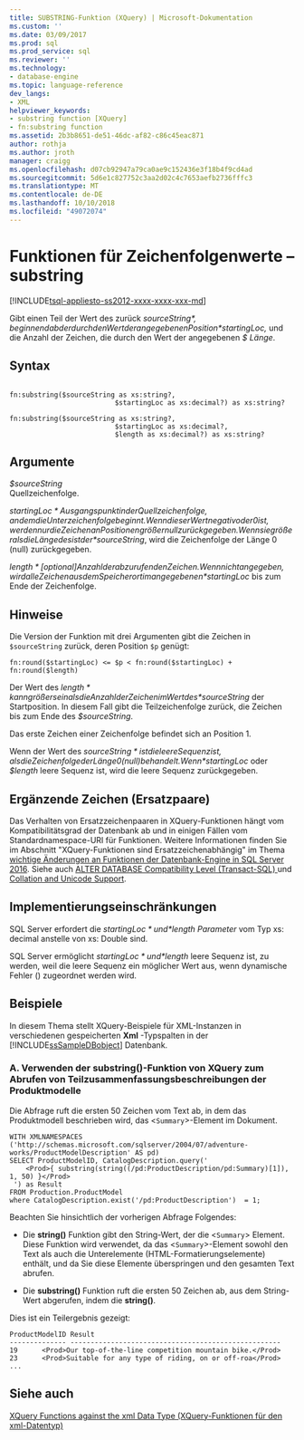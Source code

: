 ```yaml
---
title: SUBSTRING-Funktion (XQuery) | Microsoft-Dokumentation
ms.custom: ''
ms.date: 03/09/2017
ms.prod: sql
ms.prod_service: sql
ms.reviewer: ''
ms.technology:
- database-engine
ms.topic: language-reference
dev_langs:
- XML
helpviewer_keywords:
- substring function [XQuery]
- fn:substring function
ms.assetid: 2b3b8651-de51-46dc-af82-c86c45eac871
author: rothja
ms.author: jroth
manager: craigg
ms.openlocfilehash: d07cb92947a79ca0ae9c152436e3f18b4f9cd4ad
ms.sourcegitcommit: 5d6e1c827752c3aa2d02c4c7653aefb2736fffc3
ms.translationtype: MT
ms.contentlocale: de-DE
ms.lasthandoff: 10/10/2018
ms.locfileid: "49072074"
---
```

# <a name="functions-on-string-values---substring"></a>Funktionen für Zeichenfolgenwerte – substring
[!INCLUDE[tsql-appliesto-ss2012-xxxx-xxxx-xxx-md](../includes/tsql-appliesto-ss2012-xxxx-xxxx-xxx-md.md)]

  Gibt einen Teil der Wert des zurück *$sourceString*, beginnend ab der durch den Wert der angegebenen Position *$startingLoc,* und die Anzahl der Zeichen, die durch den Wert der angegebenen *$ Länge*.  
  
## <a name="syntax"></a>Syntax  
  
```  
  
fn:substring($sourceString as xs:string?,  
                          $startingLoc as xs:decimal?) as xs:string?  
  
fn:substring($sourceString as xs:string?,  
                          $startingLoc as xs:decimal?,  
                          $length as xs:decimal?) as xs:string?  
```  
  
## <a name="arguments"></a>Argumente  
 *$sourceString*  
 Quellzeichenfolge.  
  
 *$startingLoc*  
 Ausgangspunkt in der Quellzeichenfolge, an dem die Unterzeichenfolge beginnt. Wenn dieser Wert negativ oder 0 ist, werden nur die Zeichen an Positionen größer null zurückgegeben. Wenn sie größer als die Länge des ist der *$sourceString*, wird die Zeichenfolge der Länge 0 (null) zurückgegeben.  
  
 *$length*  
 [optional] Anzahl der abzurufenden Zeichen. Wenn nicht angegeben, wird alle Zeichen aus dem Speicherort im angegebenen *$startingLoc* bis zum Ende der Zeichenfolge.  
  
## <a name="remarks"></a>Hinweise  
 Die Version der Funktion mit drei Argumenten gibt die Zeichen in `$sourceString` zurück, deren Position `$p` genügt:  
  
 `fn:round($startingLoc) <= $p < fn:round($startingLoc) + fn:round($length)`  
  
 Der Wert des *$length* kann größer sein als die Anzahl der Zeichen im Wert des *$sourceString* der Startposition. In diesem Fall gibt die Teilzeichenfolge zurück, die Zeichen bis zum Ende des *$sourceString*.  
  
 Das erste Zeichen einer Zeichenfolge befindet sich an Position 1.  
  
 Wenn der Wert des *$sourceString* ist die leere Sequenz ist, als die Zeichenfolge der Länge 0 (null) behandelt. Wenn *$startingLoc* oder *$length* leere Sequenz ist, wird die leere Sequenz zurückgegeben.  
  
## <a name="supplementary-characters-surrogate-pairs"></a>Ergänzende Zeichen (Ersatzpaare)  
 Das Verhalten von Ersatzzeichenpaaren in XQuery-Funktionen hängt vom Kompatibilitätsgrad der Datenbank ab und in einigen Fällen vom Standardnamespace-URI für Funktionen. Weitere Informationen finden Sie im Abschnitt "XQuery-Funktionen sind Ersatzzeichenabhängig" im Thema [wichtige Änderungen an Funktionen der Datenbank-Engine in SQL Server 2016](../database-engine/breaking-changes-to-database-engine-features-in-sql-server-2016.md). Siehe auch [ALTER DATABASE Compatibility Level &#40;Transact-SQL&#41; ](../t-sql/statements/alter-database-transact-sql-compatibility-level.md) und [Collation and Unicode Support](../relational-databases/collations/collation-and-unicode-support.md).  
  
## <a name="implementation-limitations"></a>Implementierungseinschränkungen  
 SQL Server erfordert die *$startingLoc* und *$length Parameter* vom Typ xs: decimal anstelle von xs: Double sind.  
  
 SQL Server ermöglicht *$startingLoc* und *$length* leere Sequenz ist, zu werden, weil die leere Sequenz ein möglicher Wert aus, wenn dynamische Fehler () zugeordnet werden wird.  
  
## <a name="examples"></a>Beispiele  
 In diesem Thema stellt XQuery-Beispiele für XML-Instanzen in verschiedenen gespeicherten **Xml** -Typspalten in der [!INCLUDE[ssSampleDBobject](../includes/sssampledbobject-md.md)] Datenbank.  
  
### <a name="a-using-the-substring-xquery-function-to-retrieve-partial-summary-product-model-descriptions"></a>A. Verwenden der substring()-Funktion von XQuery zum Abrufen von Teilzusammenfassungsbeschreibungen der Produktmodelle  
 Die Abfrage ruft die ersten 50 Zeichen vom Text ab, in dem das Produktmodell beschrieben wird, das <`Summary`>-Element im Dokument.  
  
```  
WITH XMLNAMESPACES ('http://schemas.microsoft.com/sqlserver/2004/07/adventure-works/ProductModelDescription' AS pd)  
SELECT ProductModelID, CatalogDescription.query('  
    <Prod>{ substring(string((/pd:ProductDescription/pd:Summary)[1]), 1, 50) }</Prod>  
 ') as Result  
FROM Production.ProductModel  
where CatalogDescription.exist('/pd:ProductDescription')  = 1;  
```  
  
 Beachten Sie hinsichtlich der vorherigen Abfrage Folgendes:  
  
-   Die **string()** Funktion gibt den String-Wert, der die <`Summary`> Element. Diese Funktion wird verwendet, da das <`Summary`>-Element sowohl den Text als auch die Unterelemente (HTML-Formatierungselemente) enthält, und da Sie diese Elemente überspringen und den gesamten Text abrufen.  
  
-   Die **substring()** Funktion ruft die ersten 50 Zeichen ab, aus dem String-Wert abgerufen, indem die **string()**.  
  
 Dies ist ein Teilergebnis gezeigt:  
  
```  
ProductModelID Result  
-------------- ----------------------------------------------------  
19      <Prod>Our top-of-the-line competition mountain bike.</Prod>   
23      <Prod>Suitable for any type of riding, on or off-roa</Prod>  
...  
```  
  
## <a name="see-also"></a>Siehe auch  
 [XQuery Functions against the xml Data Type (XQuery-Funktionen für den xml-Datentyp)](../xquery/xquery-functions-against-the-xml-data-type.md)  
  
  
